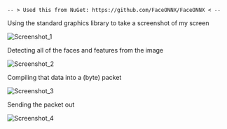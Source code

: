     -- > Used this from NuGet: https://github.com/FaceONNX/FaceONNX < --

Using the standard graphics library to take a screenshot of my screen

![Screenshot_1](https://user-images.githubusercontent.com/52569856/193433510-5b11d2a4-b821-40c3-9ba1-012c031325ef.png)

Detecting all of the faces and features from the image

![Screenshot_2](https://user-images.githubusercontent.com/52569856/193433524-62f81546-ebc6-468d-9db9-1dfdf0e7fd16.png)

Compiling that data into a (byte) packet

![Screenshot_3](https://user-images.githubusercontent.com/52569856/193433530-7cc588f0-6787-434a-8b97-5b8498500652.png)

Sending the packet out

![Screenshot_4](https://user-images.githubusercontent.com/52569856/193433539-06fec7d2-55ff-48f0-ad90-575739bc9707.png)
